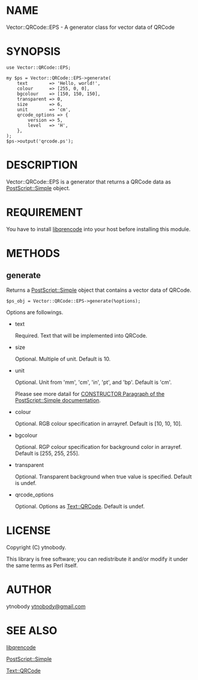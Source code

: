 # NAME

Vector::QRCode::EPS - A generator class for vector data of QRCode

# SYNOPSIS

    use Vector::QRCode::EPS;
    
    my $ps = Vector::QRCode::EPS->generate(
        text        => 'Hello, world!',
        colour      => [255, 0, 0], 
        bgcolour    => [150, 150, 150],
        transparent => 0,
        size        => 6,
        unit        => 'cm',
        qrcode_options => {
            version => 5,
            level   => 'H',
        },
    );
    $ps->output('qrcode.ps');

# DESCRIPTION

Vector::QRCode::EPS is a generator that returns a QRCode data as [PostScript::Simple](https://metacpan.org/pod/PostScript::Simple) object.

# REQUIREMENT

You have to install [libqrencode](https://github.com/fukuchi/libqrencode) into your host before installing this module.

# METHODS

## generate

Returns a [PostScript::Simple](https://metacpan.org/pod/PostScript::Simple) object that contains a vector data of QRCode.

    $ps_obj = Vector::QRCode::EPS->generate(%options);

Options are followings.

- text

    Required. Text that will be implemented into QRCode.

- size

    Optional. Multiple of unit. Default is 10.

- unit

    Optional. Unit from 'mm', 'cm', 'in', 'pt', and 'bp'. Default is 'cm'.

    Please see more datail for [CONSTRUCTOR Paragraph of the PostScript::Simple documentation](http://search.cpan.org/perldoc?PostScript::Simple#CONSTRUCTOR).

- colour

    Optional. RGB colour specification in arrayref. Default is \[10, 10, 10\].

- bgcolour

    Optional. RGP colour specification for background color in arrayref. Default is \[255, 255, 255\].

- transparent

    Optional. Transparent background when true value is specified. Default is undef.

- qrcode\_options

    Optional. Options as [Text::QRCode](https://metacpan.org/pod/Text::QRCode). Default is undef.

# LICENSE

Copyright (C) ytnobody.

This library is free software; you can redistribute it and/or modify
it under the same terms as Perl itself.

# AUTHOR

ytnobody <ytnobody@gmail.com>

# SEE ALSO

[libqrencode](https://github.com/fukuchi/libqrencode)

[PostScript::Simple](https://metacpan.org/pod/PostScript::Simple)

[Text::QRCode](https://metacpan.org/pod/Text::QRCode)
